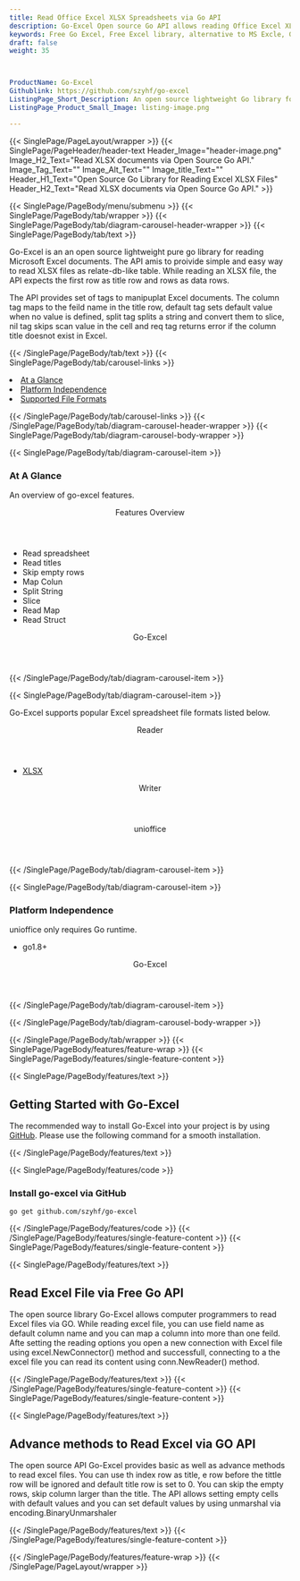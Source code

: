 ```yaml
---
title: Read Office Excel XLSX Spreadsheets via Go API
description: Go-Excel Open source Go API allows reading Office Excel XLSX spreadsheet. 
keywords: Free Go Excel, Free Excel library, alternative to MS Excle, Go XLSX API, Go XLSX library, Go Excel API, Go Excel Library, Go XLSM, Go XLTM API, Go Spreadsheets API, create spreadsheet, add comments to cells, Read XLSX files, manage Rows or Cells, add Comments to Excel
draft: false
weight: 35



ProductName: Go-Excel
Githublink: https://github.com/szyhf/go-excel
ListingPage_Short_Description: An open source lightweight Go library for reading Microsoft Excel Spreadsheets.
ListingPage_Product_Small_Image: listing-image.png 

---
```


{{< SinglePage/PageLayout/wrapper >}}
{{< SinglePage/PageHeader/header-text
Header_Image="header-image.png"
Image_H2_Text="Read XLSX documents via Open Source Go API."
Image_Tag_Text=""
Image_Alt_Text=""
Image_title_Text=""
Header_H1_Text="Open Source Go Library for Reading Excel XLSX Files"
Header_H2_Text="Read XLSX documents via Open Source Go API." >}}

{{< SinglePage/PageBody/menu/submenu >}}
{{< SinglePage/PageBody/tab/wrapper >}}
{{< SinglePage/PageBody/tab/diagram-carousel-header-wrapper >}}
{{< SinglePage/PageBody/tab/text >}}



<p>Go-Excel is an an open source lightweight pure go library for reading Microsoft Excel documents. The API amis to proivide simple and easy way to read XLSX files as relate-db-like table. While reading an XLSX file, the API expects the first row as title row and rows as data rows.</p>
<p>The API provides set of tags to manipuplat Excel documents. The column tag maps to the feild name in the title row, default tag sets default value when no value is defined, split tag splits a string and convert them to slice, nil tag skips scan value in the cell and req tag returns error if the column title doesnot exist in Excel.</p>

{{< /SinglePage/PageBody/tab/text >}}
{{< SinglePage/PageBody/tab/carousel-links >}}

<li data-target="#diagramcarousel" data-slide-to="0"><a href="#">At a Glance</a></li>
<li data-target="#diagramcarousel" data-slide-to="2"><a href="#">Platform Independence</a></li>
<li data-target="#diagramcarousel" data-slide-to="1"><a class="activetab" href="#">Supported File Formats</a></li>


{{< /SinglePage/PageBody/tab/carousel-links >}}
{{< /SinglePage/PageBody/tab/diagram-carousel-header-wrapper >}}
{{< SinglePage/PageBody/tab/diagram-carousel-body-wrapper >}}

{{< SinglePage/PageBody/tab/diagram-carousel-item >}}
<h3>At A Glance</h3>
<p>An overview of go-excel features.</p>
<div class="diagram1 d1-poi">
<div class="d1-row">
<div class="d1-col d1-right"><header>Features Overview</header>
<ul>
<li>Read spreadsheet</li>
<li>Read titles</li>
<li>Skip empty rows</li>
<li>Map Colun</li>
<li>Split String</li>
<li>Slice</li>
<li>Read Map</li>
<li>Read Struct</li>
</ul>
</div>
</div>
<div class="d1-logo" style="border: none;"><header>Go-Excel</header><footer><small></small></footer></div>
<!--/logo--></div>
<!--/diagram1-->
{{< /SinglePage/PageBody/tab/diagram-carousel-item >}}

{{< SinglePage/PageBody/tab/diagram-carousel-item >}}
<p>Go-Excel supports popular Excel spreadsheet file formats listed below.</p>
<div class="diagram1 d2 d1-poi">
<div class="d1-row">
<div class="d1-col d1-left"><header><i class="fa fa-arrows-v"> </i> Reader</header>
<ul>
<li><a href="https://docs.fileformat.com/spreadsheet/xlsx/">XLSX</a></li>
</ul>
</div>
<!--/left-->
<div class="d1-col d1-right"><header><i class="fa fa-long-arrow-down"> </i> Writer</header></div>
<!--/right--></div>
<!--/row-->
<div class="d1-logo" style="border: none;"><header>unioffice</header><footer><small></small></footer></div>
<!--/logo--></div>
<!--/diagram2-->
{{< /SinglePage/PageBody/tab/diagram-carousel-item >}}

{{< SinglePage/PageBody/tab/diagram-carousel-item >}}
<h3>Platform Independence</h3>
<p>unioffice only requires Go runtime.</p>
<div class="diagram1 d1-poi">
<div class="d1-row">
<div class="d1-col d1-right">
<ul>
<li>go1.8+</li>
</ul>
</div>
<!--/left-->
<div class="d1-col d1-right"> </div>
<!--/right--></div>
<!--/row-->
<div class="d1-logo" style="border: none;"><header>Go-Excel</header><footer><small></small></footer></div>
<!--/logo--></div>
<!--/diagram2 -->
{{< /SinglePage/PageBody/tab/diagram-carousel-item >}}

{{< /SinglePage/PageBody/tab/diagram-carousel-body-wrapper >}}

{{< /SinglePage/PageBody/tab/wrapper >}}
{{< SinglePage/PageBody/features/feature-wrap >}}
{{< SinglePage/PageBody/features/single-feature-content >}}

{{< SinglePage/PageBody/features/text >}}
<h2 class="h2title">Getting Started with Go-Excel</h2>
<p>The recommended way to install Go-Excel into your project is by using <a href="https://github.com/szyhf/go-excel">GitHub</a>. Please use the following command for a smooth installation.</p>
{{< /SinglePage/PageBody/features/text >}}

{{< SinglePage/PageBody/features/code >}}
<h3>Install go-excel via GitHub</h3>
<pre><code class="html">go get github.com/szyhf/go-excel </code></pre>


{{< /SinglePage/PageBody/features/code >}}
{{< /SinglePage/PageBody/features/single-feature-content >}}
{{< SinglePage/PageBody/features/single-feature-content >}}

{{< SinglePage/PageBody/features/text >}}
<h2 class="h2title">Read Excel File via Free Go API</h2>
<p>The open source library Go-Excel allows computer programmers to read Excel files via GO. While reading excel file, you can use field name as default column name and you can map a column into more than one feild. Afte setting the reading options you open a new connection with Excel file using excel.NewConnector() method and successfull, connecting to a the excel file you can read its content using conn.NewReader() method.</p>

{{< /SinglePage/PageBody/features/text >}}
{{< /SinglePage/PageBody/features/single-feature-content >}}
{{< SinglePage/PageBody/features/single-feature-content >}}

{{< SinglePage/PageBody/features/text >}}
<h2 class="h2title">Advance methods to Read Excel via GO API</h2>
<p>The open source API Go-Excel provides basic as well as advance methods to read excel files. You can use th index row as title, e row before the tittle row will be ignored and default title row is set to 0. You can skip the empty rows, skip column larger than the title. The API allows setting empty cells with default values and you can set default values by using unmarshal via encoding.BinaryUnmarshaler</p>

{{< /SinglePage/PageBody/features/text >}}
{{< /SinglePage/PageBody/features/single-feature-content >}}

{{< /SinglePage/PageBody/features/feature-wrap >}}
{{< /SinglePage/PageLayout/wrapper >}}